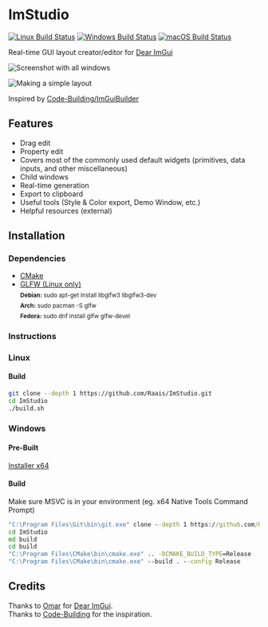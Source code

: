 


# ImStudio
[![Linux Build Status](https://github.com/Raais/ImStudio/actions/workflows/linux.yml/badge.svg)](https://github.com/Raais/ImStudio/actions?workflow=linux)
[![Windows Build Status](https://github.com/Raais/ImStudio/actions/workflows/windows.yml/badge.svg)](https://github.com/Raais/ImStudio/actions?workflow=windows)
[![macOS Build Status](https://github.com/Raais/ImStudio/actions/workflows/macos.yml/badge.svg)](https://github.com/Raais/ImStudio/actions?workflow=macOS)

Real-time GUI layout creator/editor for [Dear ImGui](https://github.com/ocornut/imgui)

![Screenshot with all windows](https://user-images.githubusercontent.com/64605172/140092885-4e1970d6-2518-4c42-a9a0-c14725931aea.png)

![Making a simple layout](https://user-images.githubusercontent.com/64605172/140092697-c7760d6e-6f5a-4dd0-b208-919e9647c117.gif)

Inspired by [Code-Building/ImGuiBuilder](https://github.com/Code-Building/ImGuiBuilder)

## Features

 - Drag edit
 - Property edit
 - Covers most of the commonly used default widgets (primitives, data inputs, and other miscellaneous)
 - Child windows
 - Real-time generation
 - Export to clipboard
 - Useful tools (Style & Color export, Demo Window, etc.)
 - Helpful resources (external)
 
## Installation

### Dependencies

 - [CMake](https://cmake.org/download)
 - [GLFW (Linux only)](https://www.glfw.org/download) \
 <sub> **Debian:** sudo apt-get install libglfw3 libglfw3-dev </sub>\
 <sub> **Arch:** sudo pacman -S glfw </sub>\
 <sub> **Fedora:** sudo dnf install glfw glfw-devel </sub>

### Instructions

### Linux

#### Build
```bash
git clone --depth 1 https://github.com/Raais/ImStudio.git
cd ImStudio
./build.sh
```

### Windows

#### Pre-Built

[Installer x64](https://github.com/Raais/ImStudio/releases)

#### Build
Make sure MSVC is in your environment (eg. x64 Native Tools Command Prompt)
```cmd
"C:\Program Files\Git\bin\git.exe" clone --depth 1 https://github.com/Raais/ImStudio.git
cd ImStudio
md build
cd build
"C:\Program Files\CMake\bin\cmake.exe" .. -DCMAKE_BUILD_TYPE=Release
"C:\Program Files\CMake\bin\cmake.exe" --build . --config Release
```

## Credits
Thanks to [Omar](https://github.com/ocornut) for [Dear ImGui](https://github.com/ocornut/imgui).\
Thanks to [Code-Building](https://github.com/Code-Building) for the inspiration.
